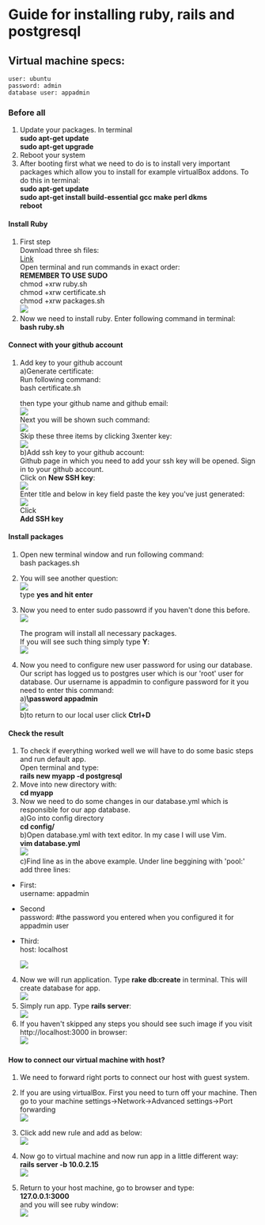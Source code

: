 # Guide for installing ruby, rails and postgresql
## Virtual machine specs:
    user: ubuntu
    password: admin
    database user: appadmin

### Before all
1. Update your packages. In terminal<br>
    **sudo apt-get update**<br>
    **sudo apt-get upgrade**<br>
2. Reboot your system<br>
3. After booting first what we need to do is to install very important packages which allow you to install for example virtualBox addons. To do this in terminal:<br>
    **sudo apt-get update**<br>
    **sudo apt-get install build-essential gcc make perl dkms**<br>
    **reboot**<br>


#### Install Ruby
1. First step<br>
    Download three sh files:<br>
    <a href="https://github.com/adinokd6/MobieAppProject/tree/main/Config%20files">Link</a><br>
    Open terminal and run commands in exact order:<br>
    **REMEMBER TO USE SUDO**<br>
    chmod +xrw ruby.sh<br>
    chmod +xrw certificate.sh<br>
    chmod +xrw packages.sh<br>
    ![](https://i.imgur.com/kXQ47vk.png)
2. Now we need to install ruby. Enter following command in terminal:<br>
    **bash ruby.sh**
#### Connect with your github account
1. Add key to your github account<br>
    a)Generate certificate:<br>
    Run following command:<br>
    bash certificate.sh<br>
    
    then type your github name and github email:<br>
    ![](https://i.imgur.com/qPOtd3z.png)<br>
    Next you will be shown such command:<br>
    ![](https://i.imgur.com/OYvGIbh.png)<br>
    Skip these three items by clicking 3xenter key:<br>
    ![](https://i.imgur.com/vr6lGOk.png)<br>
    b)Add ssh key to your github account:<br>
    Github page in which you need to add your ssh key will be opened. Sign in to your github account.<br>
    Click on **New SSH key**:<br>
    ![](https://i.imgur.com/RoJM7vG.png)<br>
    Enter title and below in key field paste the key you've just generated:<br>
    ![](https://i.imgur.com/xLNI67K.png)<br>
    Click <br>
    **Add SSH key**<br>
    
    
#### Install packages
1. Open new terminal window and run following command:<br>
    bash packages.sh<br>

2. You will see another question:<br>
 ![](https://i.imgur.com/Ti7YeuT.png)<br>
 type **yes and hit enter**<br>

3. Now you need to enter sudo passowrd if you haven't done this before.<br>
![](https://i.imgur.com/xRAxo2f.png)<br>

    The program will install all necessary packages.<br>
    If you will see such thing simply type **Y**:<br>
    ![](https://i.imgur.com/jJw6BQO.png)<br>
4. Now you need to configure new user password for using our database. Our script has logged us to postgres user which is our 'root' user for database. Our username is appadmin to configure password for it you need to enter this command:<br>
    a)**\password appadmin**<br>
    ![](https://i.imgur.com/hM8mpUN.png)<br>
    b)to return to our local user click **Ctrl+D**<br>
    

#### Check the result

1. To check if everything worked well we will have to do some basic steps and run default app.<br>
    Open terminal and type:<br>
    **rails new myapp -d postgresql**<br>
2. Move into new directory with:<br>
    **cd myapp**<br>
3. Now we need to do some changes in our database.yml which is responsible for our app database.<br>
    a)Go into config directory<br>
    **cd config/**<br>
    b)Open database.yml with text editor. In my case I will use Vim.<br>
    **vim database.yml**<br>
    ![](https://i.imgur.com/XhWcRep.png)<br>
    c)Find line as in the above example. Under line beggining with 'pool:' add three lines:<br>
* First:<br>
    username: appadmin<br>
* Second<br>
    password: #the password you entered when you configured it for appadmin user<br>
* Third:<br>
    host: localhost<br>

    ![](https://i.imgur.com/wfAsiQy.png)<br>
    
4. Now we will run application. Type **rake db:create** in terminal. This will create database for app.<br>
    ![](https://i.imgur.com/uo3Ildv.png)<br>
5. Simply run app. Type **rails server**:<br>
    ![](https://i.imgur.com/P2t3TsN.png)<br>
6. If you haven't skipped any steps you should see such image if you visit http://localhost:3000 in browser:<br>
    ![](https://i.imgur.com/gpjgvm8.png)<br>
    
#### How to connect our virtual machine with host?<br>

1. We need to forward right ports to connect our host with guest system.<br>
2. If you are using virtualBox. First you need to turn off your machine. Then go to your machine settings->Network->Advanced settings->Port forwarding<br>
    ![](https://i.imgur.com/mm5x9Kr.png)<br>
3. Click add new rule and add as below:<br>
    ![](https://i.imgur.com/PpK2sCf.png)<br>

4. Now go to virtual machine and now run app in a little different way:<br>
    **rails server -b 10.0.2.15**<br>
    ![](https://i.imgur.com/7qxIP8H.png)<br>
5. Return to your host machine, go to browser and type:<br>
    **127.0.0.1:3000**<br>
    and you will see ruby window:<br>
    ![](https://i.imgur.com/aLTPRZX.png)<br>

 






    


    



    


    
